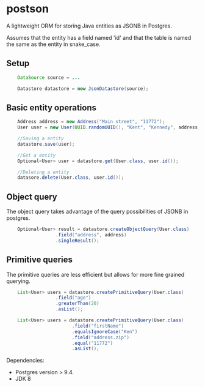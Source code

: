 # postson

A lightweight ORM for storing Java entities as JSONB in Postgres.

Assumes that the entity has a field named 'id' and that the table is named the same as the entity in snake_case.

## Setup
```java
    DataSource source = ...

    Datastore datastore = new JsonDatastore(source);
```

## Basic entity operations
```java
    Address address = new Address("Main street", "11772");
    User user = new User(UUID.randomUUID(), "Kent", "Kennedy", address, 30);

    //Saving a entity
    datastore.save(user);

    //Get a entity
    Optional<User> user = datastore.get(User.class, user.id());

    //Deleting a entity
    datasore.delete(User.class, user.id());
```

## Object query
The object query takes advantage of the query possibilities of JSONB in postgres.
```java
    Optional<User> result = datastore.createObjectQuery(User.class)
                  .field("address", address)
                  .singleResult();
```
## Primitive queries
The primitive queries are less efficient but allows for more fine grained querying.

```java
    List<User> users = datastore.createPrimitiveQuery(User.class)
                  .field("age")
                  .greaterThan(20)
                  .asList();

    List<User> users = datastore.createPrimitiveQuery(User.class)
                        .field("firstName")
                        .equalsIgnoreCase("Ken")
                        .field("address.zip")
                        .equal("11772")
                        .asList();
```

 Dependencies:
 * Postgres version > 9.4.
 * JDK 8